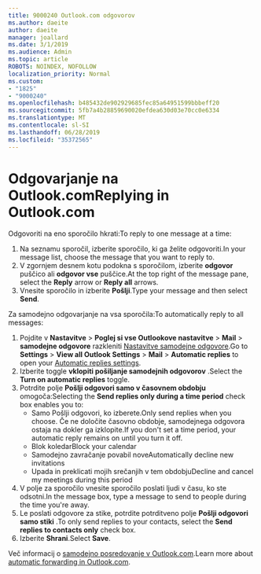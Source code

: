 ```yaml
---
title: 9000240 Outlook.com odgovorov
ms.author: daeite
author: daeite
manager: joallard
ms.date: 3/1/2019
ms.audience: Admin
ms.topic: article
ROBOTS: NOINDEX, NOFOLLOW
localization_priority: Normal
ms.custom:
- "1825"
- "9000240"
ms.openlocfilehash: b485432de902929685fec85a64951599bbbeff20
ms.sourcegitcommit: 5fb7a4b28859690020efdea630d03e70cc0e6334
ms.translationtype: MT
ms.contentlocale: sl-SI
ms.lasthandoff: 06/28/2019
ms.locfileid: "35372565"
---
```

# <a name="replying-in-outlookcom"></a><span data-ttu-id="df848-102">Odgovarjanje na Outlook.com</span><span class="sxs-lookup"><span data-stu-id="df848-102">Replying in Outlook.com</span></span>

<span data-ttu-id="df848-103">Odgovoriti na eno sporočilo hkrati:</span><span class="sxs-lookup"><span data-stu-id="df848-103">To reply to one message at a time:</span></span>

1. <span data-ttu-id="df848-104">Na seznamu sporočil, izberite sporočilo, ki ga želite odgovoriti.</span><span class="sxs-lookup"><span data-stu-id="df848-104">In your message list, choose the message that you want to reply to.</span></span>
2. <span data-ttu-id="df848-105">V zgornjem desnem kotu podokna s sporočilom, izberite **odgovor** puščico ali **odgovor vse** puščice.</span><span class="sxs-lookup"><span data-stu-id="df848-105">At the top right of the message pane, select the **Reply** arrow or **Reply all** arrows.</span></span>
3. <span data-ttu-id="df848-106">Vnesite sporočilo in izberite **Pošlji**.</span><span class="sxs-lookup"><span data-stu-id="df848-106">Type your message and then select **Send**.</span></span>

<span data-ttu-id="df848-107">Za samodejno odgovarjanje na vsa sporočila:</span><span class="sxs-lookup"><span data-stu-id="df848-107">To automatically reply to all messages:</span></span>

1. <span data-ttu-id="df848-108">Pojdite v **Nastavitve** > **Poglej si vse Outlookove nastavitve** > **Mail** > **samodejne odgovore** razkleniti [Nastavitve samodejne odgovore](https://outlook.live.com/mail/options/mail/automaticReplies).</span><span class="sxs-lookup"><span data-stu-id="df848-108">Go to **Settings** > **View all Outlook Settings** > **Mail** > **Automatic replies** to open your [Automatic replies settings](https://outlook.live.com/mail/options/mail/automaticReplies).</span></span>
2. <span data-ttu-id="df848-109">Izberite toggle **vklopiti pošiljanje samodejnih odgovorov** .</span><span class="sxs-lookup"><span data-stu-id="df848-109">Select the **Turn on automatic replies** toggle.</span></span>
3. <span data-ttu-id="df848-110">Potrdite polje **Pošlji odgovori samo v časovnem obdobju** omogoča:</span><span class="sxs-lookup"><span data-stu-id="df848-110">Selecting the **Send replies only during a time period** check box enables you to:</span></span>
    - <span data-ttu-id="df848-111">Samo Pošlji odgovori, ko izberete.</span><span class="sxs-lookup"><span data-stu-id="df848-111">Only send replies when you choose.</span></span> <span data-ttu-id="df848-112">Če ne določite časovno obdobje, samodejnega odgovora ostaja na dokler ga izklopite.</span><span class="sxs-lookup"><span data-stu-id="df848-112">If you don't set a time period, your automatic reply remains on until you turn it off.</span></span>
    - <span data-ttu-id="df848-113">Blok koledar</span><span class="sxs-lookup"><span data-stu-id="df848-113">Block your calendar</span></span>
    - <span data-ttu-id="df848-114">Samodejno zavračanje povabil nove</span><span class="sxs-lookup"><span data-stu-id="df848-114">Automatically decline new invitations</span></span>
    - <span data-ttu-id="df848-115">Upada in preklicati mojih srečanjih v tem obdobju</span><span class="sxs-lookup"><span data-stu-id="df848-115">Decline and cancel my meetings during this period</span></span>
4. <span data-ttu-id="df848-116">V polje za sporočilo vnesite sporočilo poslati ljudi v času, ko ste odsotni.</span><span class="sxs-lookup"><span data-stu-id="df848-116">In the message box, type a message to send to people during the time you're away.</span></span>
5. <span data-ttu-id="df848-117">Le poslati odgovore za stike, potrdite potrditveno polje **Pošlji odgovori samo stiki** .</span><span class="sxs-lookup"><span data-stu-id="df848-117">To only send replies to your contacts, select the **Send replies to contacts only** check box.</span></span>
6. <span data-ttu-id="df848-118">Izberite **Shrani**.</span><span class="sxs-lookup"><span data-stu-id="df848-118">Select **Save**.</span></span>

<span data-ttu-id="df848-119">Več informacij o [samodejno posredovanje v Outlook.com](https://support.office.com/article/14614626-9855-48dc-a986-dec81d07b1a0).</span><span class="sxs-lookup"><span data-stu-id="df848-119">Learn more about [automatic forwarding in Outlook.com](https://support.office.com/article/14614626-9855-48dc-a986-dec81d07b1a0).</span></span>